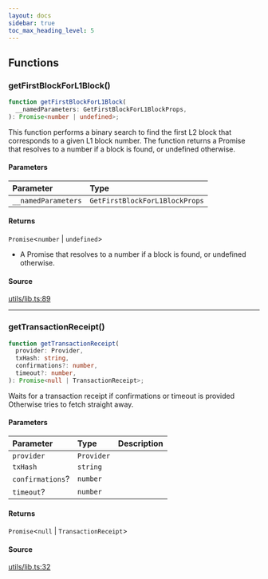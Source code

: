 ```yaml
---
layout: docs
sidebar: true
toc_max_heading_level: 5
---
```


## Functions

### getFirstBlockForL1Block()

```ts
function getFirstBlockForL1Block(
  __namedParameters: GetFirstBlockForL1BlockProps,
): Promise<number | undefined>;
```

This function performs a binary search to find the first L2 block that corresponds to a given L1 block number.
The function returns a Promise that resolves to a number if a block is found, or undefined otherwise.

#### Parameters

| Parameter           | Type                           |
| :------------------ | :----------------------------- |
| `__namedParameters` | `GetFirstBlockForL1BlockProps` |

#### Returns

`Promise`\<`number` \| `undefined`\>

- A Promise that resolves to a number if a block is found, or undefined otherwise.

#### Source

[utils/lib.ts:89](https://github.com/OffchainLabs/arbitrum-sdk/blob/d89535657484f4768d4009e0aecb95a7d5cbb9f5/src/lib/utils/lib.ts#L89)

---

### getTransactionReceipt()

```ts
function getTransactionReceipt(
  provider: Provider,
  txHash: string,
  confirmations?: number,
  timeout?: number,
): Promise<null | TransactionReceipt>;
```

Waits for a transaction receipt if confirmations or timeout is provided
Otherwise tries to fetch straight away.

#### Parameters

| Parameter        | Type       | Description |
| :--------------- | :--------- | :---------- |
| `provider`       | `Provider` |             |
| `txHash`         | `string`   |             |
| `confirmations`? | `number`   |             |
| `timeout`?       | `number`   |             |

#### Returns

`Promise`\<`null` \| `TransactionReceipt`\>

#### Source

[utils/lib.ts:32](https://github.com/OffchainLabs/arbitrum-sdk/blob/d89535657484f4768d4009e0aecb95a7d5cbb9f5/src/lib/utils/lib.ts#L32)
